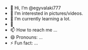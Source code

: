 - 👋 Hi, I’m @egyvalaki777
- 👀 I’m interested in pictures/videos. 
- 🌱 I’m currently learning a lot. 
- 💞️ 
- 📫 How to reach me ...
- 😄 Pronouns: ...
- ⚡ Fun fact: ...

<!---
egyvalaki777/egyvalaki777 is a ✨ special ✨ repository because its `README.md` (this file) appears on your GitHub profile.
You can click the Preview link to take a look at your changes.
--->
